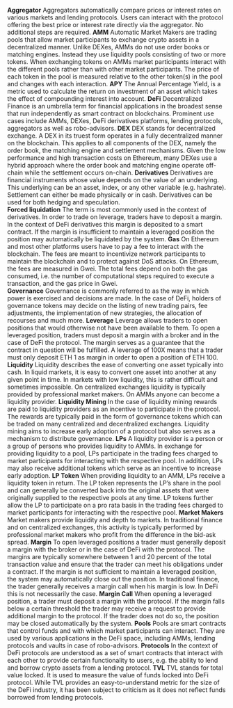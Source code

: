 **Aggregator**   Aggregators automatically compare prices or interest rates on various markets and lending protocols. Users can interact with the protocol offering the best price or interest rate directly via the aggregator. No additional steps are required.
**AMM**   Automatic Market Makers are trading pools that allow market participants to exchange crypto assets in a decentralized manner. Unlike DEXes, AMMs do not use order books or matching engines. Instead they use liquidity pools consisting of two or more tokens. When exchanging tokens on AMMs market participants interact with the different pools rather than with other market participants. The price of each token in the pool is measured relative to the other token(s) in the pool and changes with each interaction.
**APY**   The Annual Percentage Yield, is a metric used to calculate the return on investment of an asset which takes the effect of compounding interest into account.
**DeFi**   Decentralized Finance is an umbrella term for financial applications in the broadest sense that run independently as smart contract on blockchains. Prominent use cases include AMMs, DEXes, DeFi derivatives platforms, lending protocols, aggregators as well as robo-advisors.
**DEX**   DEX stands for decentralized exchange. A DEX in its truest form operates in a fully decentralized manner on the blockchain. This applies to all components of the DEX, namely the order book, the matching engine and settlement mechanisms. Given the low performance and high transaction costs on Ethereum, many DEXes use a hybrid approach where the order book and matching engine operate off-chain while the settlement occurs on-chain. 
**Derivatives**   Derivatives are financial instruments whose value depends on the value of an underlying. This underlying can be an asset, index, or any other variable (e.g. hashrate). Settlement can either be made physically or in cash. Derivatives can be used for both hedging and speculation.   
**Forced liquidation**   The term is most commonly used in the context of derivatives. In order to trade on leverage, traders have to deposit a margin. In the context of DeFi derivatives this margin is deposited to a smart contract. If the margin is insufficient to maintain a leveraged position the position may automatically be liquidated by the system. 
**Gas**   On Ethereum and most other platforms users have to pay a fee to interact with the blockchain. The fees are meant to incentivize network participants to maintain the blockchain and to protect against DoS attacks. On Ethereum, the fees are measured in Gwei. The total fees depend on both the gas consumed, i.e. the number of computational steps required to execute a transaction, and the gas price in Gwei.  
**Governance**   Governance is commonly referred to as the way in which power is exercised and decisions are made. In the case of DeFi, holders of governance tokens may decide on the listing of new trading pairs, fee adjustments, the implementation of new strategies, the allocation of recourses and much more.
**Leverage**   Leverage allows traders to open positions that would otherwise not have been available to them. To open a leveraged position, traders must deposit a margin with a broker and in the case of DeFi the protocol. The margin serves as a guarantee that the contract in question will be fulfilled. A leverage of 100X means that a trader must only deposit ETH 1 as margin in order to open a position of ETH 100.
**Liquidity**   Liquidity describes the ease of converting one asset typically into cash. In liquid markets, it is easy to convert one asset into another at any given point in time. In markets with low liquidity, this is rather difficult and sometimes impossible. On centralized exchanges liquidity is typically provided by professional market makers. On AMMs anyone can become a liquidity provider.
**Liquidity Mining**   In the case of liquidity mining rewards are paid to liquidity providers as an incentive to participate in the protocol. The rewards are typically paid in the form of governance tokens which can be traded on many centralized and decentralized exchanges. Liquidity mining aims to increase early adoption of a protocol but also serves as a mechanism to distribute governance.
**LPs**   A liquidity provider is a person or a group of persons who provides liquidity to AMMs. In exchange for providing liquidity to a pool, LPs participate in the trading fees charged to market participants for interacting with the respective pool. In addition, LPs may also receive additional tokens which serve as an incentive to increase early adoption. 
**LP Token**   When providing liquidity to an AMM, LPs receive a liquidity token in return. The LP token represents the LP’s share in the pool and can generally be converted back into the original assets that were originally supplied to the respective pools at any time. LP tokens further allow the LP to participate on a pro rata basis in the trading fees charged to market participants for interacting with the respective pool.
**Market Makers**   Market makers provide liquidity and depth to markets. In traditional finance and on centralized exchanges, this activity is typically performed by professional market makers who profit from the difference in the bid-ask spread.
**Margin**   To open leveraged positions a trader must generally deposit a margin with the broker or in the case of DeFi with the protocol. The margins are typically somewhere between 1 and 20 percent of the total transaction value and ensure that the trader can meet his obligations under a contract. If the margin is not sufficient to maintain a leveraged position, the system may automatically close out the position. In traditional finance, the trader generally receives a margin call when his margin is low. In DeFi this is not necessarily the case.
**Margin Call**   When opening a leveraged position, a trader must deposit a margin with the protocol. If the margin falls below a certain threshold the trader may receive a request to provide additional margin to the protocol. If the trader does not do so, the position may be closed automatically by the system.
**Pools**   Pools are smart contracts that control funds and with which market participants can interact. They are used by various applications in the DeFi space, including AMMs, lending protocols and vaults in case of robo-advisors.
**Protocols**   In the context of DeFi protocols are understood as a set of smart contracts that interact with each other to provide certain functionality to users, e.g. the ability to lend and borrow crypto assets from a lending protocol.
**TVL**   TVL stands for total value locked. It is used to measure the value of funds locked into DeFi protocol. While TVL provides an easy-to-understand metric for the size of the DeFi industry, it has been subject to criticism as it does not reflect funds borrowed from lending protocols.
